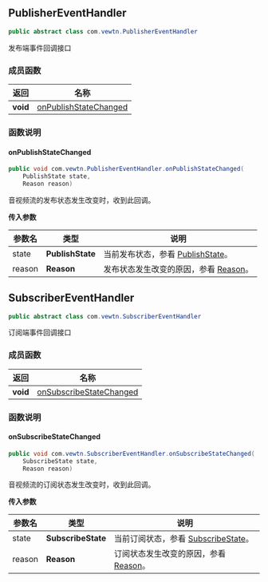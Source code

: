 ## PublisherEventHandler
```java
public abstract class com.vewtn.PublisherEventHandler
```

发布端事件回调接口


### 成员函数

| 返回 | 名称 |
| --- | --- |
| **void** | [onPublishStateChanged](#PublisherEventHandler-onpublishstatechanged) |


### 函数说明
<span id="PublisherEventHandler-onpublishstatechanged"></span>
#### onPublishStateChanged
```java
public void com.vewtn.PublisherEventHandler.onPublishStateChanged(
    PublishState state,
    Reason reason)
```
音视频流的发布状态发生改变时，收到此回调。

**传入参数**

| 参数名 | 类型 | 说明 |
| --- | --- | --- |
| state | **PublishState** | 当前发布状态，参看 [PublishState](keytype.md#publishstate)。 |
| reason | **Reason** | 发布状态发生改变的原因，参看 [Reason](keytype.md#reason)。 |


## SubscriberEventHandler
```java
public abstract class com.vewtn.SubscriberEventHandler
```

订阅端事件回调接口


### 成员函数

| 返回 | 名称 |
| --- | --- |
| **void** | [onSubscribeStateChanged](#SubscriberEventHandler-onsubscribestatechanged) |


### 函数说明
<span id="SubscriberEventHandler-onsubscribestatechanged"></span>
#### onSubscribeStateChanged
```java
public void com.vewtn.SubscriberEventHandler.onSubscribeStateChanged(
    SubscribeState state,
    Reason reason)
```
音视频流的订阅状态发生改变时，收到此回调。

**传入参数**

| 参数名 | 类型 | 说明 |
| --- | --- | --- |
| state | **SubscribeState** | 当前订阅状态，参看 [SubscribeState](keytype.md#subscribestate)。 |
| reason | **Reason** | 订阅状态发生改变的原因，参看 [Reason](keytype.md#reason)。 |


